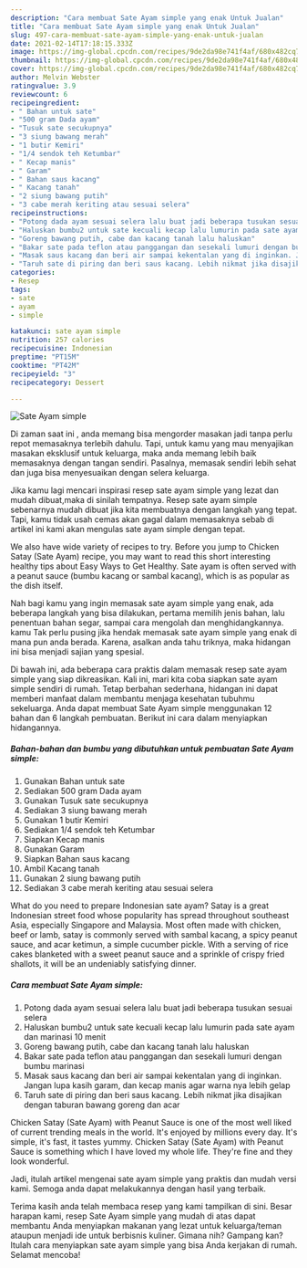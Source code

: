 ```yaml
---
description: "Cara membuat Sate Ayam simple yang enak Untuk Jualan"
title: "Cara membuat Sate Ayam simple yang enak Untuk Jualan"
slug: 497-cara-membuat-sate-ayam-simple-yang-enak-untuk-jualan
date: 2021-02-14T17:18:15.333Z
image: https://img-global.cpcdn.com/recipes/9de2da98e741f4af/680x482cq70/sate-ayam-simple-foto-resep-utama.jpg
thumbnail: https://img-global.cpcdn.com/recipes/9de2da98e741f4af/680x482cq70/sate-ayam-simple-foto-resep-utama.jpg
cover: https://img-global.cpcdn.com/recipes/9de2da98e741f4af/680x482cq70/sate-ayam-simple-foto-resep-utama.jpg
author: Melvin Webster
ratingvalue: 3.9
reviewcount: 6
recipeingredient:
- " Bahan untuk sate"
- "500 gram Dada ayam"
- "Tusuk sate secukupnya"
- "3 siung bawang merah"
- "1 butir Kemiri"
- "1/4 sendok teh Ketumbar"
- " Kecap manis"
- " Garam"
- " Bahan saus kacang"
- " Kacang tanah"
- "2 siung bawang putih"
- "3 cabe merah keriting atau sesuai selera"
recipeinstructions:
- "Potong dada ayam sesuai selera lalu buat jadi beberapa tusukan sesuai selera"
- "Haluskan bumbu2 untuk sate kecuali kecap lalu lumurin pada sate ayam dan marinasi 10 menit"
- "Goreng bawang putih, cabe dan kacang tanah lalu haluskan"
- "Bakar sate pada teflon atau panggangan dan sesekali lumuri dengan bumbu marinasi"
- "Masak saus kacang dan beri air sampai kekentalan yang di inginkan. Jangan lupa kasih garam, dan kecap manis agar warna nya lebih gelap"
- "Taruh sate di piring dan beri saus kacang. Lebih nikmat jika disajikan dengan taburan bawang goreng dan acar"
categories:
- Resep
tags:
- sate
- ayam
- simple

katakunci: sate ayam simple 
nutrition: 257 calories
recipecuisine: Indonesian
preptime: "PT15M"
cooktime: "PT42M"
recipeyield: "3"
recipecategory: Dessert

---
```



![Sate Ayam simple](https://img-global.cpcdn.com/recipes/9de2da98e741f4af/680x482cq70/sate-ayam-simple-foto-resep-utama.jpg)

Di zaman  saat ini , anda memang bisa mengorder masakan jadi tanpa perlu repot memasaknya terlebih dahulu. Tapi, untuk kamu yang mau menyajikan masakan eksklusif untuk keluarga, maka anda memang lebih baik memasaknya dengan tangan sendiri. Pasalnya, memasak sendiri lebih sehat dan juga bisa menyesuaikan dengan selera keluarga.

Jika kamu lagi mencari inspirasi resep sate ayam simple yang lezat dan mudah dibuat,maka di sinilah tempatnya. Resep sate ayam simple  sebenarnya mudah dibuat jika kita membuatnya dengan langkah yang tepat. Tapi, kamu tidak usah cemas akan gagal dalam memasaknya 
sebab di artikel ini kami akan mengulas sate ayam simple dengan tepat.  

We also have wide variety of recipes to try. Before you jump to Chicken Satay (Sate Ayam) recipe, you may want to read this short interesting healthy tips about Easy Ways to Get Healthy. Sate ayam is often served with a peanut sauce (bumbu kacang or sambal kacang), which is as popular as the dish itself.

Nah bagi kamu yang ingin memasak sate ayam simple yang enak, ada beberapa langkah yang bisa dilakukan, pertama memilih jenis bahan, lalu penentuan bahan segar, sampai cara mengolah dan menghidangkannya. kamu Tak perlu pusing jika hendak memasak sate ayam simple yang enak di mana pun anda berada. Karena, asalkan anda  tahu triknya, maka hidangan ini bisa menjadi sajian yang spesial.

Di bawah ini, ada beberapa cara praktis  dalam memasak resep sate ayam simple yang siap dikreasikan. Kali ini, mari kita coba siapkan sate ayam simple sendiri di rumah. Tetap berbahan sederhana, hidangan ini dapat memberi manfaat dalam membantu menjaga kesehatan tubuhmu sekeluarga. Anda dapat membuat Sate Ayam simple menggunakan 12 bahan dan 6 langkah pembuatan. Berikut ini cara dalam menyiapkan hidangannya.

<!--inarticleads1-->

##### Bahan-bahan dan bumbu yang dibutuhkan untuk pembuatan Sate Ayam simple:

1. Gunakan  Bahan untuk sate
1. Sediakan 500 gram Dada ayam
1. Gunakan Tusuk sate secukupnya
1. Sediakan 3 siung bawang merah
1. Gunakan 1 butir Kemiri
1. Sediakan 1/4 sendok teh Ketumbar
1. Siapkan  Kecap manis
1. Gunakan  Garam
1. Siapkan  Bahan saus kacang
1. Ambil  Kacang tanah
1. Gunakan 2 siung bawang putih
1. Sediakan 3 cabe merah keriting atau sesuai selera


What do you need to prepare Indonesian sate ayam? Satay is a great Indonesian street food whose popularity has spread throughout southeast Asia, especially Singapore and Malaysia. Most often made with chicken, beef or lamb, satay is commonly served with sambal kacang, a spicy peanut sauce, and acar ketimun, a simple cucumber pickle. With a serving of rice cakes blanketed with a sweet peanut sauce and a sprinkle of crispy fried shallots, it will be an undeniably satisfying dinner. 

<!--inarticleads2-->

##### Cara membuat Sate Ayam simple:

1. Potong dada ayam sesuai selera lalu buat jadi beberapa tusukan sesuai selera
1. Haluskan bumbu2 untuk sate kecuali kecap lalu lumurin pada sate ayam dan marinasi 10 menit
1. Goreng bawang putih, cabe dan kacang tanah lalu haluskan
1. Bakar sate pada teflon atau panggangan dan sesekali lumuri dengan bumbu marinasi
1. Masak saus kacang dan beri air sampai kekentalan yang di inginkan. Jangan lupa kasih garam, dan kecap manis agar warna nya lebih gelap
1. Taruh sate di piring dan beri saus kacang. Lebih nikmat jika disajikan dengan taburan bawang goreng dan acar


Chicken Satay (Sate Ayam) with Peanut Sauce is one of the most well liked of current trending meals in the world. It&#39;s enjoyed by millions every day. It&#39;s simple, it&#39;s fast, it tastes yummy. Chicken Satay (Sate Ayam) with Peanut Sauce is something which I have loved my whole life. They&#39;re fine and they look wonderful. 

Jadi, itulah artikel mengenai  sate ayam simple  yang praktis dan mudah versi kami. Semoga anda dapat melakukannya dengan hasil yang terbaik. 

Terima kasih anda telah membaca resep yang kami tampilkan di sini. Besar harapan kami, resep  Sate Ayam simple yang mudah di atas dapat membantu Anda menyiapkan makanan yang lezat untuk keluarga/teman ataupun menjadi ide untuk berbisnis kuliner. Gimana nih? Gampang kan? Itulah cara menyiapkan sate ayam simple yang bisa Anda kerjakan di rumah. Selamat mencoba!

